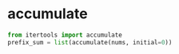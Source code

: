 # accumulate




```python
from itertools import accumulate
prefix_sum = list(accumulate(nums, initial=0))
```